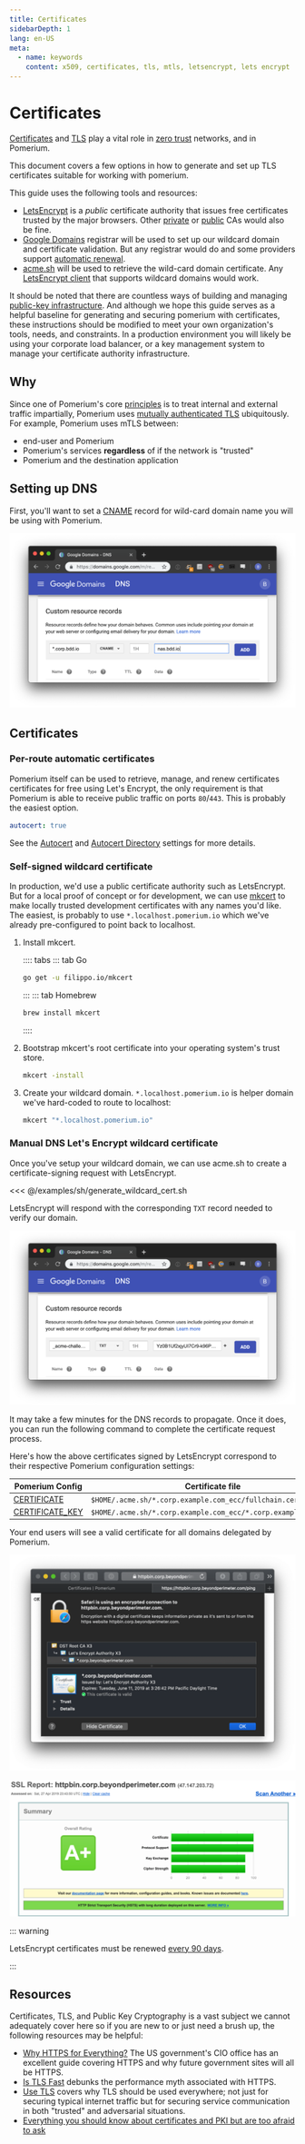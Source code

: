 ```yaml
---
title: Certificates
sidebarDepth: 1
lang: en-US
meta:
  - name: keywords
    content: x509, certificates, tls, mtls, letsencrypt, lets encrypt
---
```


# Certificates

[Certificates](https://en.wikipedia.org/wiki/X.509) and [TLS](https://en.wikipedia.org/wiki/Transport_Layer_Security) play a vital role in [zero trust][principles] networks, and in Pomerium.

This document covers a few options in how to generate and set up TLS certificates suitable for working with pomerium.

This guide uses the following tools and resources:

- [LetsEncrypt](https://letsencrypt.org/about/) is a _public_ certificate authority that issues free certificates trusted by the major browsers. Other [private](https://blog.cloudflare.com/how-to-build-your-own-public-key-infrastructure/) or [public](https://scotthelme.co.uk/are-ev-certificates-worth-the-paper-theyre-written-on/) CAs would also be fine.
- [Google Domains](https://domains.google.com/) registrar will be used to set up our wildcard domain and certificate validation. But any registrar would do and some providers support [automatic renewal](https://github.com/Neilpang/acme.sh/wiki/dnsapi).
- [acme.sh](https://github.com/Neilpang/acme.sh) will be used to retrieve the wild-card domain certificate. Any [LetsEncrypt client](https://letsencrypt.org/docs/client-options/) that supports wildcard domains would work.

It should be noted that there are countless ways of building and managing [public-key infrastructure](https://en.wikipedia.org/wiki/Public_key_infrastructure). And although we hope this guide serves as a helpful baseline for generating and securing pomerium with certificates, these instructions should be modified to meet your own organization's tools, needs, and constraints. In a production environment you will likely be using your corporate load balancer, or a key management system to manage your certificate authority infrastructure.

## Why

Since one of Pomerium's core [principles] is to treat internal and external traffic impartially, Pomerium uses [mutually authenticated TLS](https://en.wikipedia.org/wiki/Mutual_authentication) ubiquitously. For example, Pomerium uses mTLS between:

- end-user and Pomerium
- Pomerium's services **regardless** of if the network is "trusted"
- Pomerium and the destination application

## Setting up DNS

First, you'll want to set a [CNAME](https://en.wikipedia.org/wiki/CNAME_record) record for wild-card domain name you will be using with Pomerium.

![pomerium add a text entry to your dns records](./img/certificate-wildcard-domain.png)

## Certificates

### Per-route automatic certificates

Pomerium itself can be used to retrieve, manage, and renew certificates certificates for free using Let's Encrypt, the only requirement is that Pomerium is able to receive public traffic on ports `80`/`443`. This is probably the easiest option.

```yaml
autocert: true
```

See the [Autocert] and [Autocert Directory] settings for more details.

### Self-signed wildcard certificate

In production, we'd use a public certificate authority such as LetsEncrypt. But for a local proof of concept or for development, we can use [mkcert](https://mkcert.dev/) to make locally trusted development certificates with any names you'd like. The easiest, is probably to use `*.localhost.pomerium.io` which we've already pre-configured to point back to localhost.

1. Install mkcert.

   :::: tabs
   ::: tab Go
   ```bash
   go get -u filippo.io/mkcert
   ```
   :::
   ::: tab Homebrew
   ```bash
   brew install mkcert
   ```
   ::::

1. Bootstrap mkcert's root certificate into your operating system's trust store.

   ```bash
   mkcert -install
   ```

1. Create your wildcard domain. `*.localhost.pomerium.io` is helper domain we've hard-coded to route to localhost:

   ```bash
   mkcert "*.localhost.pomerium.io"
   ```

### Manual DNS Let's Encrypt wildcard certificate

Once you've setup your wildcard domain, we can use acme.sh to create a certificate-signing request with LetsEncrypt.

<<< @/examples/sh/generate_wildcard_cert.sh

LetsEncrypt will respond with the corresponding `TXT` record needed to verify our domain.

![pomerium add a text entry to your dns records](./img/certificate-domain-challenge.png)

It may take a few minutes for the DNS records to propagate. Once it does, you can run the following command to complete the certificate request process.

Here's how the above certificates signed by LetsEncrypt correspond to their respective Pomerium configuration settings:

Pomerium Config                | Certificate file
------------------------------ | --------------------------------------------------------------
[CERTIFICATE]                  | `$HOME/.acme.sh/*.corp.example.com_ecc/fullchain.cer`
[CERTIFICATE_KEY][certificate] | `$HOME/.acme.sh/*.corp.example.com_ecc/*.corp.example.com.key`

Your end users will see a valid certificate for all domains delegated by Pomerium.

![pomerium valid certificate](./img/certificates-valid-secure-certificate.png)

![pomerium certificates A+ ssl labs rating](./img/certificates-ssl-report.png)

::: warning

LetsEncrypt certificates must be renewed [every 90 days](https://letsencrypt.org/2015/11/09/why-90-days.html).

:::

## Resources

Certificates, TLS, and Public Key Cryptography is a vast subject we cannot adequately cover here so if you are new to or just need a brush up, the following resources may be helpful:

- [Why HTTPS for Everything?](https://https.cio.gov/everything/) The US government's CIO office has an excellent guide covering HTTPS and why future government sites will all be HTTPS.
- [Is TLS Fast](https://istlsfastyet.com/) debunks the performance myth associated with HTTPS.
- [Use TLS](https://smallstep.com/blog/use-tls.html) covers why TLS should be used everywhere; not just for securing typical internet traffic but for securing service communication in both "trusted" and adversarial situations.
- [Everything you should know about certificates and PKI but are too afraid to ask](https://smallstep.com/blog/everything-pki.html)

[autocert]: reference/readme.md#autocert
[autocert directory]: reference/readme.md#autocert-directory
[certificate]: reference/readme.md#certificates
[certificate_authority]: reference/readme.md#certificate-authority
[certificate_key]: reference/readme.md#certificates
[override_certificate_name]: reference/readme.md#override-certificate-name
[principles]: background.md#history
[zero trust]: background.md#zero-trust
